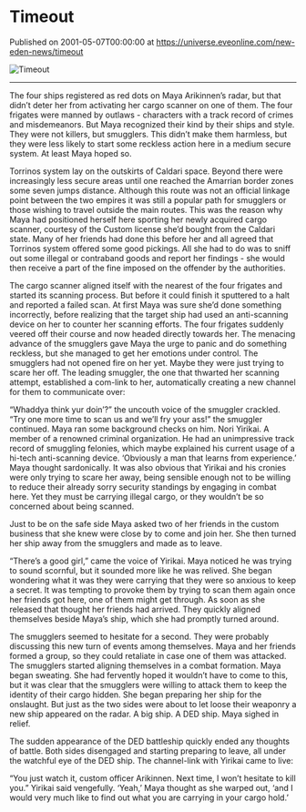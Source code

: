 # Timeout
Published on 2001-05-07T00:00:00 at https://universe.eveonline.com/new-eden-news/timeout

![Timeout](https://web.ccpgamescdn.com/communityassets/img/chronicles/chronicleImage/timeout.jpg)

---

The four ships registered as red dots on Maya Arikinnen’s radar, but that didn’t deter her from activating her cargo scanner on one of them. The four frigates were manned by outlaws - characters with a track record of crimes and misdemeanors. But Maya recognized their kind by their ships and style. They were not killers, but smugglers. This didn’t make them harmless, but they were less likely to start some reckless action here in a medium secure system. At least Maya hoped so.

Torrinos system lay on the outskirts of Caldari space. Beyond there were increasingly less secure areas until one reached the Amarrian border zones some seven jumps distance. Although this route was not an official linkage point between the two empires it was still a popular path for smugglers or those wishing to travel outside the main routes. This was the reason why Maya had positioned herself here sporting her newly acquired cargo scanner, courtesy of the Custom license she’d bought from the Caldari state. Many of her friends had done this before her and all agreed that Torrinos system offered some good pickings. All she had to do was to sniff out some illegal or contraband goods and report her findings - she would then receive a part of the fine imposed on the offender by the authorities.

The cargo scanner aligned itself with the nearest of the four frigates and started its scanning process. But before it could finish it sputtered to a halt and reported a failed scan. At first Maya was sure she’d done something incorrectly, before realizing that the target ship had used an anti-scanning device on her to counter her scanning efforts. The four frigates suddenly veered off their course and now headed directly towards her. The menacing advance of the smugglers gave Maya the urge to panic and do something reckless, but she managed to get her emotions under control. The smugglers had not opened fire on her yet. Maybe they were just trying to scare her off. The leading smuggler, the one that thwarted her scanning attempt, established a com-link to her, automatically creating a new channel for them to communicate over:

“Whaddya think yur doin’?” the uncouth voice of the smuggler crackled. “Try one more time to scan us and we’ll fry your ass!” the smuggler continued. Maya ran some background checks on him. Nori Yirikai. A member of a renowned criminal organization. He had an unimpressive track record of smuggling felonies, which maybe explained his current usage of a hi-tech anti-scanning device. ‘Obviously a man that learns from experience.’ Maya thought sardonically. It was also obvious that Yirikai and his cronies were only trying to scare her away, being sensible enough not to be willing to reduce their already sorry security standings by engaging in combat here. Yet they must be carrying illegal cargo, or they wouldn’t be so concerned about being scanned.

Just to be on the safe side Maya asked two of her friends in the custom business that she knew were close by to come and join her. She then turned her ship away from the smugglers and made as to leave.

“There’s a good girl,” came the voice of Yirikai. Maya noticed he was trying to sound scornful, but it sounded more like he was relived. She began wondering what it was they were carrying that they were so anxious to keep a secret. It was tempting to provoke them by trying to scan them again once her friends got here, one of them might get through. As soon as she released that thought her friends had arrived. They quickly aligned themselves beside Maya’s ship, which she had promptly turned around.

The smugglers seemed to hesitate for a second. They were probably discussing this new turn of events among themselves. Maya and her friends formed a group, so they could retaliate in case one of them was attacked. The smugglers started aligning themselves in a combat formation. Maya began sweating. She had fervently hoped it wouldn’t have to come to this, but it was clear that the smugglers were willing to attack them to keep the identity of their cargo hidden. She began preparing her ship for the onslaught. But just as the two sides were about to let loose their weaponry a new ship appeared on the radar. A big ship. A DED ship. Maya sighed in relief.

The sudden appearance of the DED battleship quickly ended any thoughts of battle. Both sides disengaged and starting preparing to leave, all under the watchful eye of the DED ship. The channel-link with Yirikai came to live:

“You just watch it, custom officer Arikinnen. Next time, I won’t hesitate to kill you.” Yirikai said vengefully. ‘Yeah,’ Maya thought as she warped out, ‘and I would very much like to find out what you are carrying in your cargo hold.’
